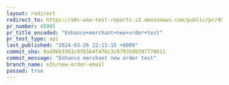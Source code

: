 ```yaml
---
layout: redirect
redirect_to: https://a8c-woo-test-reports.s3.amazonaws.com/public/pr/45965/api/index.html
pr_number: 45965
pr_title_encoded: "Enhance+merchant+new+order+test"
pr_test_type: api
last_published: "2024-03-26 22:11:15 +0000"
commit_sha: 9ad9bb3361c0f65b4f476c3c6793599397770611
commit_message: "Enhance merchant new order test"
branch_name: e2e/new-order-email
passed: true
---
```

